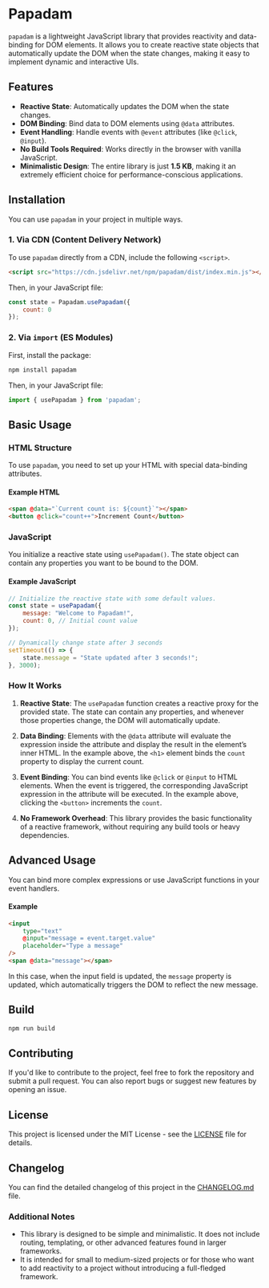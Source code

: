 
# Papadam

```papadam``` is a lightweight JavaScript library that provides reactivity and data-binding for DOM elements. It allows you to create reactive state objects that automatically update the DOM when the state changes, making it easy to implement dynamic and interactive UIs.

## Features

-   **Reactive State**: Automatically updates the DOM when the state changes.
-   **DOM Binding**: Bind data to DOM elements using `@data` attributes.
-   **Event Handling**: Handle events with `@event` attributes (like `@click`, `@input`).
-   **No Build Tools Required**: Works directly in the browser with vanilla JavaScript.
-   **Minimalistic Design**: The entire library is just **1.5 KB**, making it an extremely efficient choice for performance-conscious applications.

## Installation

You can use `papadam` in your project in multiple ways.

### 1. **Via CDN (Content Delivery Network)**

To use ```papadam``` directly from a CDN, include the following `<script>`.

```html
<script src="https://cdn.jsdelivr.net/npm/papadam/dist/index.min.js"></script>
```
Then, in your JavaScript file:

```javascript
const state = Papadam.usePapadam({
    count: 0
});
```

### 2. **Via ```import``` (ES Modules)**
First, install the package:

```javascript
npm install papadam
```

Then, in your JavaScript file:

```javascript
import { usePapadam } from 'papadam';
```

## Basic Usage

### HTML Structure

To use ```papadam```, you need to set up your HTML with special data-binding attributes.

#### Example HTML

```html
<span @data="`Current count is: ${count}`"></span>
<button @click="count++">Increment Count</button>
```

### JavaScript

You initialize a reactive state using `usePapadam()`. The state object can contain any properties you want to be bound to the DOM.

#### Example JavaScript

```javascript
// Initialize the reactive state with some default values.
const state = usePapadam({
    message: "Welcome to Papadam!",
    count: 0, // Initial count value
});

// Dynamically change state after 3 seconds
setTimeout(() => {
    state.message = "State updated after 3 seconds!";
}, 3000);
```

### How It Works

1. **Reactive State**: The `usePapadam` function creates a reactive proxy for the provided state. The state can contain any properties, and whenever those properties change, the DOM will automatically update.
2. **Data Binding**: Elements with the `@data` attribute will evaluate the expression inside the attribute and display the result in the element’s inner HTML. In the example above, the `<h1>` element binds the `count` property to display the current count.

3. **Event Binding**: You can bind events like `@click` or `@input` to HTML elements. When the event is triggered, the corresponding JavaScript expression in the attribute will be executed. In the example above, clicking the `<button>` increments the `count`.

4. **No Framework Overhead**: This library provides the basic functionality of a reactive framework, without requiring any build tools or heavy dependencies.

## Advanced Usage

You can bind more complex expressions or use JavaScript functions in your event handlers.

#### Example

```html
<input
    type="text"
    @input="message = event.target.value"
    placeholder="Type a message"
/>
<span @data="message"></span>
```

In this case, when the input field is updated, the `message` property is updated, which automatically triggers the DOM to reflect the new message.

## Build

```javascript
npm run build
```

## Contributing

If you'd like to contribute to the project, feel free to fork the repository and submit a pull request. You can also report bugs or suggest new features by opening an issue.

## License

This project is licensed under the MIT License - see the [LICENSE](https://github.com/Furqaaan/papadam/blob/master/LICENSE) file for details.

## Changelog

You can find the detailed changelog of this project in the [CHANGELOG.md](https://github.com/Furqaaan/papadam/blob/master/CHANGELOG.md) file.

### Additional Notes

-   This library is designed to be simple and minimalistic. It does not include routing, templating, or other advanced features found in larger frameworks.
-   It is intended for small to medium-sized projects or for those who want to add reactivity to a project without introducing a full-fledged framework.

